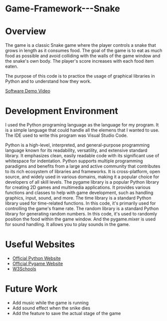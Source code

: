 # Game-Framework---Snake

# Overview

The game is a classic Snake game where the player controls a snake that grows in length as it consumes food. The goal of the game is to eat as much food as possible and avoid colliding with the walls of the game window and the snake's own body. The player's score increases with each food item eaten.

The purpose of this code is to practice the usage of graphical libraries in Python and to understand how they work.

[Software Demo Video](http://youtube.link.goes.here)

# Development Environment

I used the Python programing language as the language for my program. It is a simple language that could handle all the elemens that I wanted to use. The IDE used to write this program was Visual Studio Code.

Python is a high-level, interpreted, and general-purpose programming language known for its readability, versatility, and extensive standard library. It emphasizes clean, easily readable code with its significant use of whitespace for indentation. Python supports multiple programming paradigms and benefits from a large and active community that contributes to its rich ecosystem of libraries and frameworks. It is cross-platform, open source, and widely used in various domains, making it a popular choice for developers of all skill levels.
The pygame library is a popular Python library for creating 2D games and multimedia applications. It provides various functions and classes to help with game development, such as handling graphics, input, sound, and more. The time library is a standard Python library used for time-related functions. In this code, it's primarily used for controlling the game's frame rate. The random library is a standard Python library for generating random numbers. In this code, it's used to randomly position the food within the game window. And the pygame.mixer is used for sound handling. It allows you to play sounds in the game.

# Useful Websites

* [Official Python Website](https://www.python.org/)
* [Official Pygame Website](https://www.pygame.org/docs/)
* [W3Schools](https://www.w3schools.com/python/default.asp)

# Future Work

* Add music while the game is running
* Add sound effect when the snike dies
* Add the feature to save the actual stage of the game